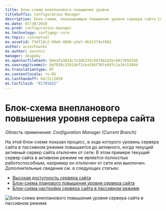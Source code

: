 ```yaml
---
title: Блок-схема внепланового повышения уровня
titleSuffix: Configuration Manager
description: Блок-схема, показывающая повышение уровня сервера сайта Configuration Manager в пассивном режиме до активного, когда текущий активный сервер сайта отключен от сети.
ms.date: 07/30/2018
ms.prod: configuration-manager
ms.technology: configmgr-core
ms.topic: conceptual
ms.assetid: f3df18c2-99eb-4606-a3ef-db31374af602
author: aczechowski
ms.author: aaroncz
manager: dougeby
ms.openlocfilehash: b6eafa3814c7e36b333c4974b1d3ecb017692546
ms.sourcegitcommit: bbf820c35414bf2cba356f30fe047c1a34c5384d
ms.translationtype: HT
ms.contentlocale: ru-RU
ms.lasthandoff: 04/21/2020
ms.locfileid: "81701022"
---
```

# <a name="flowchart---promote-site-server-unplanned"></a>Блок-схема внепланового повышения уровня сервера сайта

*Область применения: Configuration Manager (Current Branch)*

На этой блок-схеме показан процесс, в ходе которого уровень сервера сайта в пассивном режиме повышается до активного, когда текущий активный сервер сайта отключен от сети. В этом примере текущий сервер сайта в активном режиме не является полностью работоспособным, например он отключен от сети или выключен. Дополнительные сведения см. в следующих статьях:  
- [Высокая доступность сервера сайта](site-server-high-availability.md)  
- [Блок-схема планового повышения уровня сервера сайта](promote-site-server-flowchart.md)  
- [Блок-схема настройки сервера сайта в пассивном режиме](passive-site-server-flowchart.md)  

![Блок-схема внепланового повышения уровня сервера сайта в пассивном режиме](media/promote-site-server-unplanned-flowchart.png)
